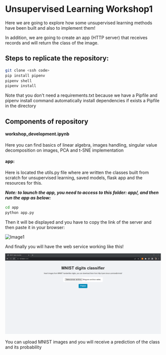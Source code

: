 # Unsupervised Learning Workshop1

Here we are going to explore how some unsupervised learning methods have been built and also to implement them!

In addition, we are going to create an app (HTTP server) that receives records and will return the class of the image.

## Steps to replicate the repository:

```sh
git clone <ssh code>
pip install pipenv
pipenv shell
pipenv install
```
Note that you don't need a requirements.txt because we have a Pipfile and pipenv install command automatically install dependencies if
exists a Pipfile in the directory

## Components of repository

#### **workshop_development.ipynb**

Here you can find basics of linear algebra, images handling, singular value decomposition on images, PCA and t-SNE implementation

#### app:

Here is located the utils.py file where are written the classes built from scratch for unsupervised learning, saved models, flask app and the resources for this.

***Note: to launch the app, you need to access to this folder: app/, and then run the app as below:***

```sh
cd app
python app.py
```
Then it will be displayed and you have to copy the link of the server and then paste it in your browser:

![Image1](https://drive.google.com/file/d/17DA4e4shYGFkahzLFtNL1E4Y1Zs6HMWZ/view?usp=sharing)

And finally you will have the web service working like this!

![Image1](./resources/flaskapp.png)

You can upload MNIST images and you will receive a prediction of the class and its probability